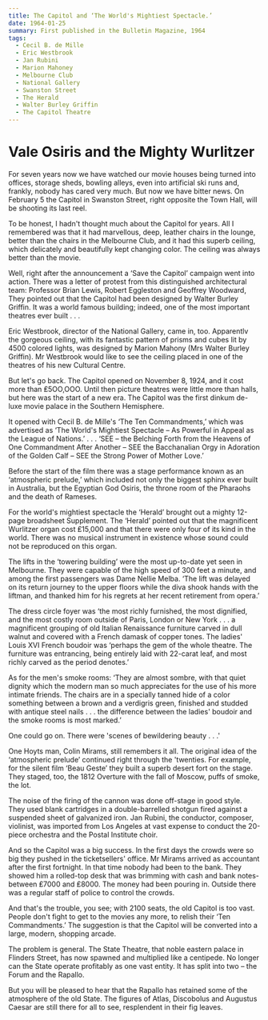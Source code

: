 ```yaml
---
title: The Capitol and ‘The World's Mightiest Spectacle.’ 
date: 1964-01-25
summary: First published in the Bulletin Magazine, 1964
tags:
  - Cecil B. de Mille
  - Eric Westbrook
  - Jan Rubini 
  - Marion Mahoney
  - Melbourne Club
  - National Gallery
  - Swanston Street
  - The Herald
  - Walter Burley Griffin
  - The Capitol Theatre
---
```


# Vale Osiris and the Mighty Wurlitzer

For seven years now we have watched our movie houses being turned into offices, storage sheds, bowling alleys, even into artificial ski runs and, frankly, nobody has cared very much.  But now we have bitter news.  On February 5 the Capitol in Swanston Street, right opposite the Town Hall, will be shooting its last reel.

To be honest, I hadn't thought much about the Capitol for years.  All I remembered was that it had marvellous, deep, leather chairs in the lounge, better than the chairs in the Melbourne Club, and it had this superb ceiling, which delicately and beautifully kept changing color.  The ceiling was always better than the movie.

Well, right after the announcement a ‘Save the Capitol’ campaign went into action.  There was a letter of protest from this distinguished architectural team: Professor Brian Lewis, Robert Eggleston and Geoffrey Woodward, They pointed out that the Capitol had been designed by Walter Burley Griffin. It was a world famous building; indeed, one of the most important theatres ever built . . .

Eric Westbrook, director of the National Gallery, came in, too.  Apparentlv the gorgeous ceiling, with its fantastic pattern of prisms and cubes lit by 4500 colored lights, was designed by Marion Mahony (Mrs Walter Burley Griffin).  Mr Westbrook would like to see the ceiling placed in one of the theatres of his new Cultural Centre.

But let's go back.  The Capitol opened on November 8, 1924, and it cost more than ₤5OO,OOO.  Until then picture theatres were little more than halls, but here was the start of a new era.  The Capitol was the first dinkum de-luxe movie palace in the Southern Hemisphere.

It opened with Cecil B. de Mille's ‘The Ten Commandments,’ which was advertised as ‘The World's Mightiest Spectacle – As Powerful in Appeal as the League of Nations.’ . . . ‘SEE  – the Belching Forth from the Heavens of One Commandment After Another – SEE the Bacchanalian Orgy in Adoration of the Golden Calf – SEE  the Strong Power of Mother Love.’
	
Before the start of the film there was a stage performance known as an ‘atmospheric prelude,’ which included not only the biggest sphinx ever built in Australia, but the Egyptian God Osiris, the throne room of the Pharaohs and the death of Rameses.

For the world's mightiest spectacle the ‘Herald’ brought out a mighty 12-page broadsheet Supplement.  The ‘Herald’ pointed out that the magnificent Wurlitzer organ cost ₤15,000 and that there were only four of its kind in the world.  There was no musical instrument in existence whose sound could not be reproduced on this organ.

The lifts in the ‘towering building’ were the most up-to-date yet seen in Melbourne.  They were capable of the high speed of 300 feet a minute, and among the first passengers was Dame Nellie Melba.  ‘The lift was delayed on its return journey to the upper floors while the diva shook hands with the liftman, and thanked him for his regrets at her recent retirement from opera.’

The dress circle foyer was ‘the most richly furnished, the most dignified, and the most costly room outside of Paris, London or New York . . . a magnificent grouping of old Italian Renaissance furniture carved in dull walnut and covered with a French damask of copper tones.  The ladies' Louis XVI French boudoir was ‘perhaps the gem of the whole theatre.  The furniture was entrancing, being entirely laid with 22-carat leaf, and most richly carved as the period denotes.’

As for the men's smoke rooms: ‘They are almost sombre, with that quiet dignity which the modern man so much appreciates for the use of his more intimate friends.  The chairs are in a specially tanned hide of a color something between a brown and a verdigris green, finished and studded with antique steel nails . . . the difference between the ladies' boudoir and the smoke rooms is most marked.’

One could go on.  There were 'scenes of bewildering beauty . . .'

One Hoyts man, Colin Mirams, still remembers it all.  The original idea of the ‘atmospheric prelude’ continued right through the 'twenties.  For example, for the silent film ‘Beau Geste’ they built a superb desert fort on the stage.  They staged, too, the 1812 Overture with the fall of Moscow, puffs of smoke, the lot.

The noise of the firing of the cannon was done off-stage in good style.  They used blank cartridges in a double-barrelled shotgun fired against a suspended sheet of galvanized iron.  Jan Rubini, the conductor, composer, violinist, was imported from Los Angeles at vast expense to conduct the 20-piece orchestra and the Postal Institute choir.

And so the Capitol was a big success.  In the first days the crowds were so big they pushed in the ticketsellers' office.  Mr Mirams arrived as accountant after the first fortnight.  In that time nobody had been to the bank.  They showed him a rolled-top desk that was brimming with cash and bank notes-between ₤7000 and ₤8000.  The money had been pouring in. Outside there was a regular staff of police to control the crowds.

And that's the trouble, you see; with 2100 seats, the old Capitol is too vast.  People don't fight to get to the movies any more, to relish their ‘Ten Commandments.’  The suggestion is that the Capitol will be converted into a large, modern, shopping arcade.

The problem is general.  The State Theatre, that noble eastern palace in Flinders Street, has now spawned and multiplied like a centipede.  No longer can the State operate profitably as one vast entity.  It has split into two – the Forum and the Rapallo.

But you will be pleased to hear that the Rapallo has retained some of the atmosphere of the old State.  The figures of Atlas, Discobolus and Augustus Caesar are still there for all to see, resplendent in their fig leaves.
